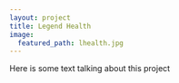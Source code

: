 ```yaml
---
layout: project
title: Legend Health
image:
  featured_path: lhealth.jpg
---
```



Here is some text talking about this project